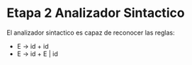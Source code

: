 # Etapa 2 Analizador Sintactico

El analizador sintactico es capaz de reconocer las reglas:

- E -> id + id
- E -> id + E | id
